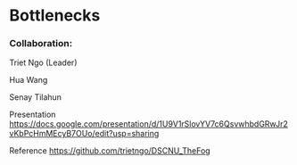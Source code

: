# Bottlenecks

### Collaboration:
Triet Ngo (Leader)

Hua Wang

Senay Tilahun

Presentation
https://docs.google.com/presentation/d/1U9V1rSlovYV7c6QsvwhbdGRwJr2vKbPcHmMEcyB7OUo/edit?usp=sharing

Reference
https://github.com/trietngo/DSCNU_TheFog
